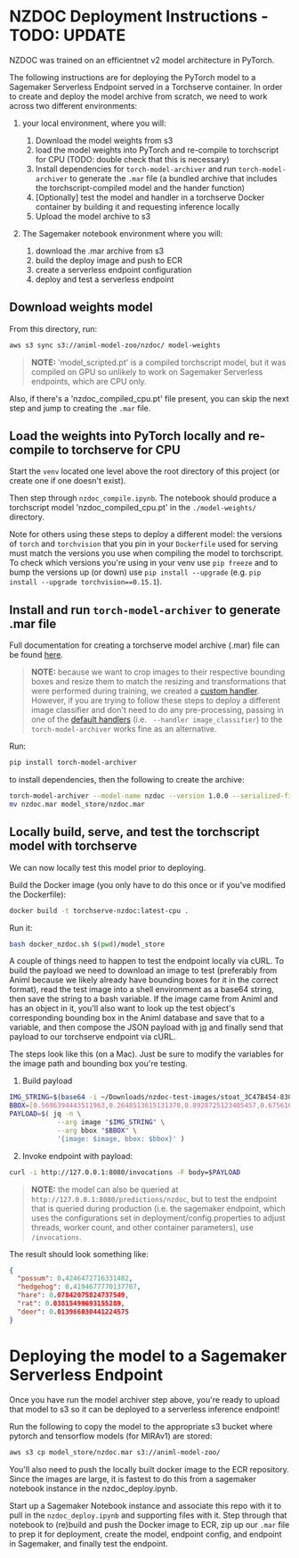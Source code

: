 # NZDOC Deployment Instructions - TODO: UPDATE

NZDOC was trained on an efficientnet v2 model architecture in PyTorch.

The following instructions are for deploying the PyTorch model to a Sagemaker Serverless Endpoint served in a Torchserve container. In order to create and deploy the model archive from scratch, we need to work across two different environments:

1. your local environment, where you will:
   1. Download the model weights from s3 
   2. load the model weights into PyTorch and re-compile to torchscript for CPU (TODO: double check that this is necessary)
   3. Install dependencies for `torch-model-archiver` and run `torch-model-archiver` to generate the `.mar` file (a bundled archive that includes the torchscript-compiled model and the hander function)
   4. [Optionally] test the model and handler in a torchserve Docker container by building it and requesting inference locally
   5. Upload the model archive to s3

2. The Sagemaker notebook environment where you will:
   1. download the .mar archive from s3
   2. build the deploy image and push to ECR
   3. create a serverless endpoint configuration
   4. deploy and test a serverless endpoint


## Download weights model

From this directory, run:
```bash
aws s3 sync s3://animl-model-zoo/nzdoc/ model-weights
```
> **NOTE:** 'model_scripted.pt' is a compiled torchscript model, but it was compiled on GPU so unlikely to work on Sagemaker Serverless endpoints, which are CPU only.

Also, if there's a 'nzdoc_compiled_cpu.pt' file present, you can skip the next step and jump to creating the `.mar` file.

## Load the weights into PyTorch locally and re-compile to torchserve for CPU

Start the `venv` located one level above the root directory of this project (or create one if one doesn't exist).

Then step through `nzdoc_compile.ipynb`. The notebook should produce a torchscript model 'nzdoc_compiled_cpu.pt' in the `./model-weights/` directory.

Note for others using these steps to deploy a different model: the versions of `torch` and `torchvision` that you pin in your `Dockerfile` used for serving must match the versions you use when compiling the model to torchscript. To check which versions you're using in your venv use `pip freeze` and to bump the versions up (or down) use `pip install --upgrade` (e.g. `pip install --upgrade torchvision==0.15.1`).


## Install and run `torch-model-archiver` to generate .mar file

Full documentation for creating a torchserve model archive (.mar) file can be found [here](https://github.com/pytorch/serve/tree/master/model-archiver#creating-a-model-archive).

> **NOTE:** because we want to crop images to their respective bounding boxes and resize them to match the resizing and transformations that were performed during training, we created a [custom handler](https://github.com/pytorch/serve/blob/master/docs/custom_service.md#custom-handlers). However, if you are trying to follow these steps to deploy a different image classifier and don't need to do any pre-processing, passing in one of the [default handlers](https://github.com/pytorch/serve/blob/master/docs/default_handlers.md) (i.e. ` --handler image_classifier`) to the `torch-model-archiver` works fine as an alternative.

Run:
```bash
pip install torch-model-archiver
```

to install dependencies, then the following to create the archive:
```bash
torch-model-archiver --model-name nzdoc --version 1.0.0 --serialized-file model-weights/nzdoc_compiled_cpu.pt --extra-files index_to_name.json --handler nzdoc_handler.py
mv nzdoc.mar model_store/nzdoc.mar
```

## Locally build, serve, and test the torchscript model with torchserve
We can now locally test this model prior to deploying.

Build the Docker image (you only have to do this once or if you've modified the Dockerfile):
```bash
docker build -t torchserve-nzdoc:latest-cpu .
```

Run it:
```bash
bash docker_nzdoc.sh $(pwd)/model_store
```

A couple of things need to happen to test the endpoint locally via cURL. To build the payload we need to download an image to test (preferably from Animl because we likely already have bounding boxes for it in the correct format), read the test image into a shell environment as a base64 string, then save the string to a bash variable. If the image came from Animl and has an object in it, you'll also want to look up the test object's corresponding bounding box in the Animl database and save that to a variable, and then compose the JSON payload with [jq](https://stedolan.github.io/jq/download/) and finally send that payload to our torchserve endpoint via cURL. 

The steps look like this (on a Mac). Just be sure to modify the variables for the image path and bounding box you're testing. 

1. Build payload
```bash
IMG_STRING=$(base64 -i ~/Downloads/nzdoc-test-images/stoat_3C47B454-8308-415F-89C5-3D0B94E87952.JPG)
BBOX=[0.5696394443511963,0.2648513615131378,0.8928725123405457,0.6756160855293274]
PAYLOAD=$( jq -n \
            --arg image "$IMG_STRING" \
            --arg bbox "$BBOX" \
            '{image: $image, bbox: $bbox}' )

```

2. Invoke endpoint with payload:
```bash
curl -i http://127.0.0.1:8080/invocations -F body=$PAYLOAD
```

> **NOTE:** the model can also be queried at `http://127.0.0.1:8080/predictions/nzdoc`, but to test the endpoint that is queried during production (i.e. the sagemaker endpoint, which uses the configurations set in deployment/config.properties to adjust threads, worker count, and other container parameters), use `/invocations`.

The result should look something like:

```json
{
  "possum": 0.4246472716331482,
  "hedgehog": 0.4194677770137787,
  "hare": 0.07842075824737549,
  "rat": 0.03815499693155289,
  "deer": 0.013966030441224575
}
```

# Deploying the model to a Sagemaker Serverless Endpoint

Once you have run the model archiver step above, you're ready to upload that model to s3 so it can be deployed to a serverless inference endpoint!

Run the following to copy the model to the appropriate s3 bucket where pytorch and tensorflow models (for MIRAv1) are stored:
```bash
aws s3 cp model_store/nzdoc.mar s3://animl-model-zoo/
```

You'll also need to push the locally built docker image to the ECR repository. Since the images are large, it is fastest to do this from a sagemaker notebook instance in the nzdoc_deploy.ipynb.

Start up a Sagemaker Notebook instance and associate this repo with it to pull in the `nzdoc_deploy.ipynb` and supporting files with it. Step through that notebook to (re)build and push the Docker image to ECR, zip up our `.mar` file to prep it for deployment, create the model, endpoint config, and endpoint in Sagemaker, and finally test the endpoint.